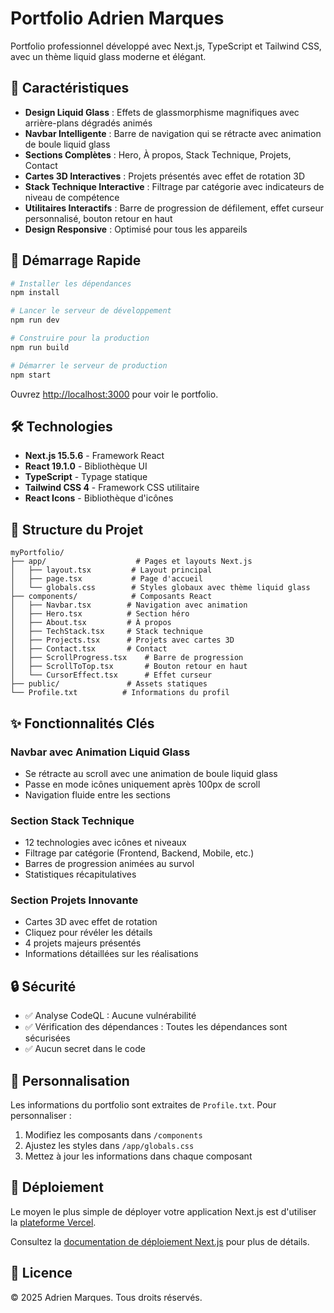 # Portfolio Adrien Marques

Portfolio professionnel développé avec Next.js, TypeScript et Tailwind CSS, avec un thème liquid glass moderne et élégant.

## 🎨 Caractéristiques

- **Design Liquid Glass** : Effets de glassmorphisme magnifiques avec arrière-plans dégradés animés
- **Navbar Intelligente** : Barre de navigation qui se rétracte avec animation de boule liquid glass
- **Sections Complètes** : Hero, À propos, Stack Technique, Projets, Contact
- **Cartes 3D Interactives** : Projets présentés avec effet de rotation 3D
- **Stack Technique Interactive** : Filtrage par catégorie avec indicateurs de niveau de compétence
- **Utilitaires Interactifs** : Barre de progression de défilement, effet curseur personnalisé, bouton retour en haut
- **Design Responsive** : Optimisé pour tous les appareils

## 🚀 Démarrage Rapide

```bash
# Installer les dépendances
npm install

# Lancer le serveur de développement
npm run dev

# Construire pour la production
npm run build

# Démarrer le serveur de production
npm start
```

Ouvrez [http://localhost:3000](http://localhost:3000) pour voir le portfolio.

## 🛠️ Technologies

- **Next.js 15.5.6** - Framework React
- **React 19.1.0** - Bibliothèque UI
- **TypeScript** - Typage statique
- **Tailwind CSS 4** - Framework CSS utilitaire
- **React Icons** - Bibliothèque d'icônes

## 📁 Structure du Projet

```
myPortfolio/
├── app/                    # Pages et layouts Next.js
│   ├── layout.tsx         # Layout principal
│   ├── page.tsx           # Page d'accueil
│   └── globals.css        # Styles globaux avec thème liquid glass
├── components/            # Composants React
│   ├── Navbar.tsx        # Navigation avec animation
│   ├── Hero.tsx          # Section héro
│   ├── About.tsx         # À propos
│   ├── TechStack.tsx     # Stack technique
│   ├── Projects.tsx      # Projets avec cartes 3D
│   ├── Contact.tsx       # Contact
│   ├── ScrollProgress.tsx    # Barre de progression
│   ├── ScrollToTop.tsx       # Bouton retour en haut
│   └── CursorEffect.tsx      # Effet curseur
├── public/               # Assets statiques
└── Profile.txt          # Informations du profil
```

## ✨ Fonctionnalités Clés

### Navbar avec Animation Liquid Glass
- Se rétracte au scroll avec une animation de boule liquid glass
- Passe en mode icônes uniquement après 100px de scroll
- Navigation fluide entre les sections

### Section Stack Technique
- 12 technologies avec icônes et niveaux
- Filtrage par catégorie (Frontend, Backend, Mobile, etc.)
- Barres de progression animées au survol
- Statistiques récapitulatives

### Section Projets Innovante
- Cartes 3D avec effet de rotation
- Cliquez pour révéler les détails
- 4 projets majeurs présentés
- Informations détaillées sur les réalisations

## 🔒 Sécurité

- ✅ Analyse CodeQL : Aucune vulnérabilité
- ✅ Vérification des dépendances : Toutes les dépendances sont sécurisées
- ✅ Aucun secret dans le code

## 📝 Personnalisation

Les informations du portfolio sont extraites de `Profile.txt`. Pour personnaliser :

1. Modifiez les composants dans `/components`
2. Ajustez les styles dans `/app/globals.css`
3. Mettez à jour les informations dans chaque composant

## 🚀 Déploiement

Le moyen le plus simple de déployer votre application Next.js est d'utiliser la [plateforme Vercel](https://vercel.com/new?utm_medium=default-template&filter=next.js&utm_source=create-next-app&utm_campaign=create-next-app-readme).

Consultez la [documentation de déploiement Next.js](https://nextjs.org/docs/app/building-your-application/deploying) pour plus de détails.

## 📄 Licence

© 2025 Adrien Marques. Tous droits réservés.

